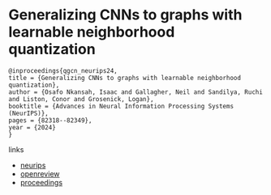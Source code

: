 # Generalizing CNNs to graphs with learnable neighborhood quantization

```
@inproceedings{qgcn_neurips24,
title = {Generalizing CNNs to graphs with learnable neighborhood quantization},
author = {Osafo Nkansah, Isaac and Gallagher, Neil and Sandilya, Ruchi and Liston, Conor and Grosenick, Logan},
booktitle = {Advances in Neural Information Processing Systems (NeurIPS)},
pages = {82318--82349},
year = {2024}
}
```

links
- [neurips](https://nips.cc/Conferences/2024/Schedule?showEvent=94335)
- [openreview](https://openreview.net/forum?id=dYIqAZXQNV)
- [proceedings](https://papers.nips.cc//paper_files/paper/2024/hash/95ddc8f24ad9698e3f2c4a014602ee74-Abstract-Conference.html)
